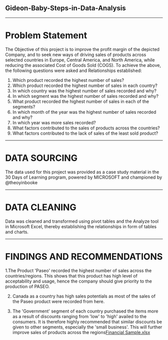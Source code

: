## Gideon-Baby-Steps-in-Data-Analysis

-----
# Problem Statement
The Objective of this project is to improve the profit margin of the depicted Company, and to seek new ways of driving sales of products across selected countries in Europe, Central America, and North America, while reducing the associated Cost of Goods Sold (COGS).
To achieve the above, the following questions were asked and Relationships established:
1.	Which product recorded the highest number of sales?
2.	Which product recorded the highest number of sales in each country?
3.	In which country was the highest number of sales recorded and why?
4.	In which segment was the highest number of sales recorded and why?
5.	What product recorded the highest number of sales in each of the segments?
6.	In which month of the year was the highest number of sales recorded and why?
7.	In which year was more sales recorded?
8.	What factors contributed to the sales of products across the countries?
9.	What factors contributed to the lack of sales of the least sold product?


-------
# DATA SOURCING
The data used for this project was provided as a case study material in the 30 Days of Learning program, powered by MICROSOFT and championed by @theoyinbooke


------
# DATA CLEANING
Data was cleaned and transformed using pivot tables and the Analyze tool in Microsoft Excel, thereby establishing the relationships in form of tables and charts.


------
# FINDINGS AND RECOMMENDATIONS
1.The Product 'Paseo' recorded the highest number of sales across the countries/regions. This shows that this product has high level of acceptability and usage, hence the company should give priority to the production of PASEO.

2. Canada as a country has high sales potentials as most of the sales of the Paseo product were recorded from here.

3. The 'Government' segment of each country purchased the items more as a result of discounts ranging from 'low' to 'high' availed to the consumers. It is therefore highly recommended that similar discounts be given to other segments, especially the 'small business'. This will further improve sales of products across the regions[Financial Sample.xlsx](https://github.com/Raregideon/Gideon-Baby-Steps-in-Data-Analysis/files/9274262/Financial.Sample.xlsx)
